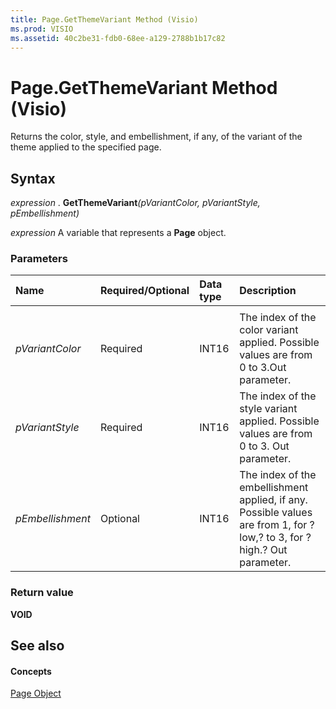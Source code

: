 ```yaml
---
title: Page.GetThemeVariant Method (Visio)
ms.prod: VISIO
ms.assetid: 40c2be31-fdb0-68ee-a129-2788b1b17c82
---
```



# Page.GetThemeVariant Method (Visio)

Returns the color, style, and embellishment, if any, of the variant of the theme applied to the specified page.


## Syntax

 _expression_ . **GetThemeVariant**_(pVariantColor,_ _pVariantStyle,_ _pEmbellishment)_

 _expression_ A variable that represents a **Page** object.


### Parameters



|**Name**|**Required/Optional**|**Data type**|**Description**|
|:-----|:-----|:-----|:-----|
|||||
| _pVariantColor_|Required|INT16|The index of the color variant applied. Possible values are from 0 to 3.Out parameter.|
| _pVariantStyle_|Required|INT16|The index of the style variant applied. Possible values are from 0 to 3. Out parameter.|
| _pEmbellishment_|Optional|INT16|The index of the embellishment applied, if any. Possible values are from 1, for ?low,? to 3, for ?high.? Out parameter.|

### Return value

 **VOID**


## See also


#### Concepts


[Page Object](page-object-visio.md)

